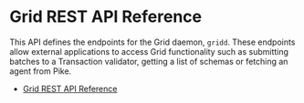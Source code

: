 # Grid REST API Reference

<!--
  Copyright 2018-2021 Cargill Incorporated
  Licensed under Creative Commons Attribution 4.0 International License
  https://creativecommons.org/licenses/by/4.0/
-->

This API defines the endpoints for the Grid daemon, `gridd`. These
endpoints allow external applications to access Grid functionality such as
submitting batches to a Transaction validator, getting a list of schemas or
fetching an agent from Pike.

* [Grid REST API Reference](/docs/0.1/api/)
